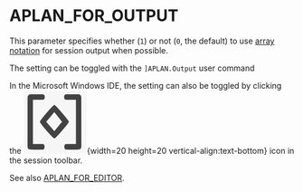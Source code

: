 <h1 class="heading"><span class="name">APLAN_FOR_OUTPUT</span></h1>

This parameter specifies whether (`1`) or not (`0`, the default) to use [array notation](../../../programming-reference-guide/introduction/arrays/array-notation/) for session output when possible.

The setting can be toggled with the `]APLAN.Output` user command

In the Microsoft Windows IDE, the setting  can also be toggled by clicking the ![](../img/session_arraynotation.png){width=20 height=20 vertical-align:text-bottom} icon in the session toolbar.

See also [APLAN_FOR_EDITOR](../aplan-for-editor).
